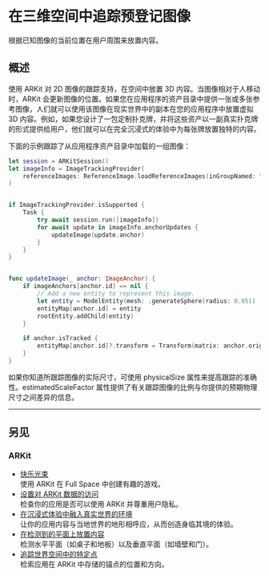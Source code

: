 # 在三维空间中追踪预登记图像

根据已知图像的当前位置在用户周围来放置内容。

## 概述

使用 ARKit 对 2D 图像的跟踪支持，在空间中放置 3D 内容。当图像相对于人移动时，ARKit 会更新图像的位置。如果您在应用程序的资产目录中提供一张或多张参考图像，人们就可以使用该图像在现实世界中的副本在您的应用程序中放置虚拟 3D 内容。例如，如果您设计了一包定制扑克牌，并将这些资产以一副真实扑克牌的形式提供给用户，他们就可以在完全沉浸式的体验中为每张牌放置独特的内容。

下面的示例跟踪了从应用程序资产目录中加载的一组图像：

```swift
let session = ARKitSession()
let imageInfo = ImageTrackingProvider(
    referenceImages: ReferenceImage.loadReferenceImages(inGroupNamed: "playingcard-photos")
)


if ImageTrackingProvider.isSupported {
    Task {
        try await session.run([imageInfo])
        for await update in imageInfo.anchorUpdates {
            updateImage(update.anchor)
        }
    }
}


func updateImage(_ anchor: ImageAnchor) {
    if imageAnchors[anchor.id] == nil {
        // Add a new entity to represent this image.
        let entity = ModelEntity(mesh: .generateSphere(radius: 0.05))
        entityMap[anchor.id] = entity
        rootEntity.addChild(entity)
    }
    
    if anchor.isTracked {
        entityMap[anchor.id]?.transform = Transform(matrix: anchor.originFromAnchorTransform)
    }
}
```

如果你知道所跟踪图像的实际尺寸，可使用 physicalSize 属性来提高跟踪的准确性。estimatedScaleFactor 属性提供了有关跟踪图像的比例与你提供的预期物理尺寸之间差异的信息。

---

## 另见

### ARKit

- [快乐光束](https://developer.apple.com/documentation/visionos/happybeam)  
使用 ARKit 在 Full Space 中创建有趣的游戏。
- [设置对 ARKit 数据的访问](https://developer.apple.com/documentation/visionos/setting-up-access-to-arkit-data)  
检查你的应用是否可以使用 ARKit 并尊重用户隐私。
- [在沉浸式体验中融入真实世界的环境](https://developer.apple.com/documentation/visionos/incorporating-real-world-surroundings-in-an-immersive-experience)  
让你的应用内容与当地世界的地形相呼应，从而创造身临其境的体验。
- [在检测到的平面上放置内容](https://developer.apple.com/documentation/visionos/placing-content-on-detected-planes)  
检测水平平面（如桌子和地板）以及垂直平面（如墙壁和门）。
- [追踪世界空间中的特定点](https://developer.apple.com/documentation/visionos/tracking-points-in-world-space)  
检索应用在 ARKit 中存储的锚点的位置和方向。